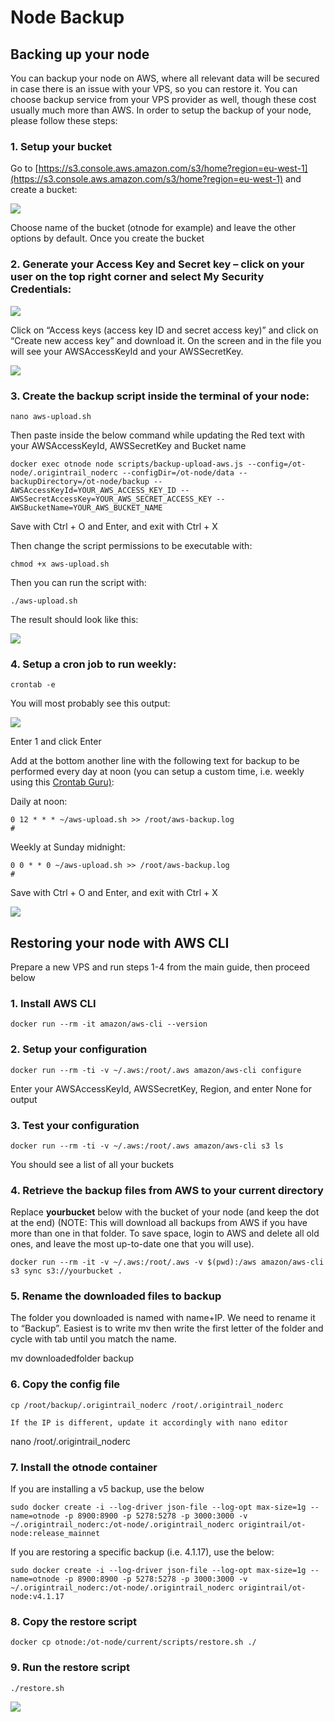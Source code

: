 # Node Backup

## Backing up your node

You can backup your node on AWS, where all relevant data will be secured in case there is an issue with your VPS, so you can restore it. You can choose backup service from your VPS provider as well, though these cost usually much more than AWS. In order to setup the backup of your node, please follow these steps:

### 1. Setup your bucket

Go to [https://s3.console.aws.amazon.com/s3/home?region=eu-west-1](https://s3.console.aws.amazon.com/s3/home?region=eu-west-1) and create a bucket:

![](../.gitbook/assets/image%20%2814%29.png)

Choose name of the bucket \(otnode for example\) and leave the other options by default. Once you create the bucket

### 2. Generate your Access Key and Secret key – click on your user on the top right corner and select My Security Credentials:

![](../.gitbook/assets/image%20%2834%29.png)

Click on “Access keys \(access key ID and secret access key\)” and click on “Create new access key” and download it. On the screen and in the file you will see your AWSAccessKeyId and your AWSSecretKey.

![](../.gitbook/assets/image%20%2815%29.png)

### 3. Create the backup script inside the terminal of your node:

```text
nano aws-upload.sh
```

Then paste inside the below command while updating the Red text with your AWSAccessKeyId, AWSSecretKey and Bucket name

```text
docker exec otnode node scripts/backup-upload-aws.js --config=/ot-node/.origintrail_noderc --configDir=/ot-node/data --backupDirectory=/ot-node/backup --AWSAccessKeyId=YOUR_AWS_ACCESS_KEY_ID --AWSSecretAccessKey=YOUR_AWS_SECRET_ACCESS_KEY --AWSBucketName=YOUR_AWS_BUCKET_NAME
```

Save with Ctrl + O and Enter, and exit with Ctrl + X

Then change the script permissions to be executable with:

```text
chmod +x aws-upload.sh
```

Then you can run the script with:

```text
./aws-upload.sh
```

The result should look like this:

![](../.gitbook/assets/image%20%2833%29.png)

### 4. Setup a cron job to run weekly:

```text
crontab -e
```

You will most probably see this output:

![](../.gitbook/assets/image%20%2817%29.png)

Enter 1 and click Enter

Add at the bottom another line with the following text for backup to be performed every day at noon \(you can setup a custom time, i.e. weekly using this [Crontab Guru\)](https://crontab.guru/):

Daily at noon:

```text
0 12 * * * ~/aws-upload.sh >> /root/aws-backup.log
#
```

Weekly at Sunday midnight:

```text
0 0 * * 0 ~/aws-upload.sh >> /root/aws-backup.log
#
```

Save with Ctrl + O and Enter, and exit with Ctrl + X

![](../.gitbook/assets/image%20%288%29.png)

## **Restoring your node with AWS CLI**

Prepare a new VPS and run steps 1-4 from the main guide, then proceed below

### 1. Install AWS CLI

```text
docker run --rm -it amazon/aws-cli --version
```

### 2. Setup your configuration

```text
docker run --rm -ti -v ~/.aws:/root/.aws amazon/aws-cli configure
```

Enter your AWSAccessKeyId, AWSSecretKey, Region, and enter None for output

### 3. Test your configuration

```text
docker run --rm -ti -v ~/.aws:/root/.aws amazon/aws-cli s3 ls
```

You should see a list of all your buckets

### 4. Retrieve the backup files from AWS to your current directory

Replace **yourbucket** below with the bucket of your node \(and keep the dot at the end\) \(NOTE: This will download all backups from AWS if you have more than one in that folder. To save space, login to AWS and delete all old ones, and leave the most up-to-date one that you will use\).

```text
docker run --rm -it -v ~/.aws:/root/.aws -v $(pwd):/aws amazon/aws-cli s3 sync s3://yourbucket .
```

### 5. Rename the downloaded files to backup

The folder you downloaded is named with name+IP. We need to rename it to “Backup”. Easiest is to write mv then write the first letter of the folder and cycle with tab until you match the name.

mv downloadedfolder backup

### 6. Copy the config file

```text
cp /root/backup/.origintrail_noderc /root/.origintrail_noderc
```

```text
If the IP is different, update it accordingly with nano editor
```

nano /root/.origintrail\_noderc

### 7. Install the otnode container

If you are installing a v5 backup, use the below

```text
sudo docker create -i --log-driver json-file --log-opt max-size=1g --name=otnode -p 8900:8900 -p 5278:5278 -p 3000:3000 -v ~/.origintrail_noderc:/ot-node/.origintrail_noderc origintrail/ot-node:release_mainnet
```

If you are restoring a specific backup \(i.e. 4.1.17\), use the below:

```text
sudo docker create -i --log-driver json-file --log-opt max-size=1g --name=otnode -p 8900:8900 -p 5278:5278 -p 3000:3000 -v ~/.origintrail_noderc:/ot-node/.origintrail_noderc origintrail/ot-node:v4.1.17
```

### 8. Copy the restore script

```text
docker cp otnode:/ot-node/current/scripts/restore.sh ./
```

### 9. Run the restore script

```text
./restore.sh
```

![](../.gitbook/assets/image%20%2824%29.png)


